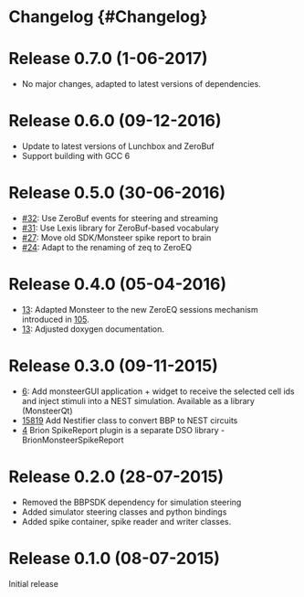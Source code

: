 # Changelog {#Changelog}

# Release 0.7.0 (1-06-2017)

* No major changes, adapted to latest versions of dependencies.

# Release 0.6.0 (09-12-2016)

* Update to latest versions of Lunchbox and ZeroBuf
* Support building with GCC 6

# Release 0.5.0 (30-06-2016)

* [#32](https://github.com/BlueBrain/Monsteer/pull/32):
  Use ZeroBuf events for steering and streaming
* [#31](https://github.com/BlueBrain/Monsteer/pull/31):
  Use Lexis library for ZeroBuf-based vocabulary
* [#27](https://github.com/BlueBrain/Monsteer/pull/27):
  Move old SDK/Monsteer spike report to brain
* [#24](https://github.com/BlueBrain/Monsteer/pull/24):
  Adapt to the renaming of zeq to ZeroEQ

# Release 0.4.0 (05-04-2016)

* [13](https://github.com/BlueBrain/Monsteer/pull/13):
  Adapted Monsteer to the new ZeroEQ sessions mechanism introduced in
  [105](https://github.com/HBPVIS/ZeroEQ/pull/105).
* [13](https://github.com/BlueBrain/Monsteer/pull/13):
  Adjusted doxygen documentation.

# Release 0.3.0 (09-11-2015)

* [6](https://github.com/BlueBrain/Monsteer/pull/6):
  Add monsteerGUI application + widget to receive the selected cell ids and
  inject stimuli into a NEST simulation. Available as a library (MonsteerQt)
* [15819](http://bbpcode.epfl.ch/code/#/c/15819)
  Add Nestifier class to convert BBP to NEST circuits
* [4](https://github.com/BlueBrain/Monsteer/pull/4)
  Brion SpikeReport plugin is a separate DSO library - BrionMonsteerSpikeReport

# Release 0.2.0 (28-07-2015)

* Removed the BBPSDK dependency for simulation steering
* Added simulator steering classes and python bindings
* Added spike container, spike reader and writer classes.

# Release 0.1.0 (08-07-2015)

Initial release
